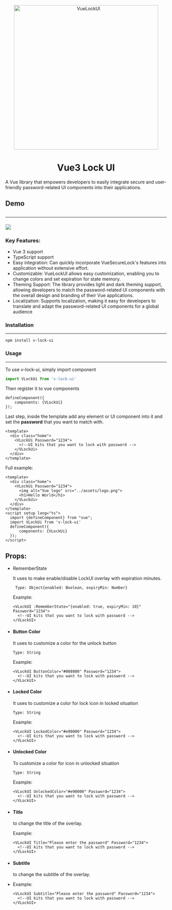 <p align="center">
<img alt="VueLockUI" title="vue secure lock logo" src="https://i.imgur.com/yKoJZrb.png" width="450">
</p>
<h1 align="center">Vue3 Lock UI</h1>
<p>A Vue library that empowers developers to easily integrate secure and user-friendly password-related UI components into their applications. </p>

<h2>Demo<h2><hr>
<img style="border:1px solid #dedede" src="https://i.imgur.com/HuudLm4.gif">

<h3>Key Features:</h3>
<ul>
    <li>Vue 3 support</li>
    <li>TypeScript support</li>
    <li>Easy integration: Can quickly incorporate VueSecureLock's features into application without extensive effort.</li>
    <li>Customizable: VueLockUI allows easy customization, enabling you to change colors and set expiration for state memory.</li>
    <li>Theming Support: The library provides light and dark theming support, allowing developers to match the password-related UI components with the overall design and branding of their Vue applications.</li>
    <li>Localization: Supports localization, making it easy for developers to translate and adapt the password-related UI components for a global audience</li>
</ul>

<h3>Installation</h3><hr>

```
npm install v-lock-ui
```

<h3>Usage</h3><hr>

<p>To use v-lock-ui, simply import component<p>

```js
import VLockUi from 'v-lock-ui'
``` 

<p>Then register it to vue components</p>

```vue
defineComponent({
    components: {VLockUi}
});
```

Last step, inside the template add any element or UI component into it and set the **password** that you want to match with.

```vue
<template>
  <div class="home">
    <VLockUi Password="1234">
      <!--UI kits that you want to lock with password -->
    </VLockUi>
  </div>
</template>
```

Full example:

``` vue
<template>
  <div class="home">
    <VLockUi Password="1234">
      <img alt="Vue logo" src="../assets/logo.png">
      <h1>Hello World</h1>
    </VLockUi>
  </div>
</template>
<script setup lang="ts">
  import {defineComponent} from "vue";
  import VLockUi from 'v-lock-ui'
  defineComponent({
      components: {VLockUi}
  });
</script>
```


## Props:
 - RememberState

   It uses to make enable/disable LockUI overlay with expiration minutes.
    
   ```
    Type: Object{enabled: Boolean, expiryMin: Number} 
   ```
   
   Example:
   
    ```vue
    <VLockUI :RememberState="{enabled: true, expiryMin: 10}" Password="1234">
      <!--UI kits that you want to lock with password -->
    </VLockUI>
    ```
 

 - #### Button Color
    It uses to customize a color for the unlock button

   ```
   Type: String 
   ```
   
    Example:

    ```vue
    <VLockUI ButtonColor="#008000" Password="1234">
      <!--UI kits that you want to lock with password -->
    </VLockUI>
    ```
   
 - #### Locked Color
   It uses to customize a color for lock icon in locked situation

   ```
   Type: String 
   ```
   
   Example:

     ```vue
     <VLockUI LockedColor="#e90000" Password="1234">
       <!--UI kits that you want to lock with password -->
     </VLockUI>
     ```

 - #### Unlocked Color
   To customize a color for icon in unlocked situation

   ```
   Type: String 
   ```
   
   Example:

   ```vue
   <VLockUI UnlockedColor="#e90000" Password="1234">
     <!--UI kits that you want to lock with password -->
   </VLockUI>
   ```

 - #### Title
   to change the title of the overlay.
   
   Example:

      ```vue
      <VLockUI Title="Please enter the password" Password="1234">
        <!--UI kits that you want to lock with password -->
      </VLockUI>
      ```

 - #### Subtitle
   to change the subtitle of the overlay.

 - Example:

     ```vue
     <VLockUI Subtitle="Please enter the password" Password="1234">
       <!--UI kits that you want to lock with password -->
     </VLockUI>
     ```

